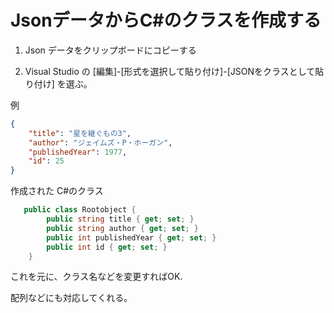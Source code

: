 # JsonデータからC#のクラスを作成する

1. Json データをクリップボードにコピーする

2. Visual Studio の [編集]-[形式を選択して貼り付け]-[JSONをクラスとして貼り付け] を選ぶ。


例
```json
{
    "title": "星を継ぐもの3",
    "author": "ジェイムズ・P・ホーガン",
    "publishedYear": 1977,
    "id": 25
}
```

作成された C#のクラス

```c#
   public class Rootobject {
        public string title { get; set; }
        public string author { get; set; }
        public int publishedYear { get; set; }
        public int id { get; set; }
    }
```

これを元に、クラス名などを変更すればOK.

配列などにも対応してくれる。
